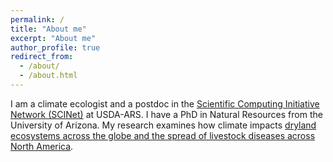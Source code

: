 ```yaml
---
permalink: /
title: "About me"
excerpt: "About me"
author_profile: true
redirect_from: 
  - /about/
  - /about.html
---
```


I am a climate ecologist and a postdoc in the [Scientific Computing Initiative Network (SCINet)](https://scinet.usda.gov/) at USDA-ARS. I have a PhD in Natural Resources from the University of Arizona. My research examines how climate impacts [dryland ecosystems across the globe and the spread of livestock diseases across North America](https://scinet.usda.gov/stories/2021/04/15/Hudson.html).
